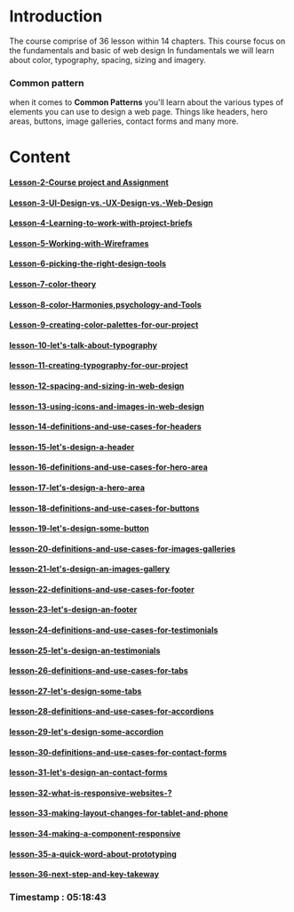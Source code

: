 
# Introduction 

The course comprise of  36 lesson within 14 chapters. This course focus on the fundamentals and basic of web design
 In fundamentals we will learn about color, typography, spacing, sizing and imagery.

### Common pattern

when it comes to **Common Patterns** you'll learn about the various types of elements you can use to design a web page. Things like headers, hero areas, buttons, image galleries, contact forms and many more.

# Content

#### [Lesson-2-Course project and Assignment](./Lesson-2-Course-project-and-Assignment.md)
#### [Lesson-3-UI-Design-vs.-UX-Design-vs.-Web-Design](./Lesson-3-UI-Design-vs.-UX-Design-vs.-Web-Design)

#### [Lesson-4-Learning-to-work-with-project-briefs](./Lesson-4-Learning-to-work-with-project-briefs)

#### [Lesson-5-Working-with-Wireframes](./Lesson-5-Working-with-Wireframes)

#### [Lesson-6-picking-the-right-design-tools](./Lesson-6-picking-the-right-design-tools.md)

#### [Lesson-7-color-theory](./Lesson-7-color-theory.md)

#### [Lesson-8-color-Harmonies,psychology-and-Tools](./Lesson-8-color-Harmonies,psychology-and-Tools.md)

#### [Lesson-9-creating-color-palettes-for-our-project](./Lesson-9-creating-color-palettes-for-our-project.md)

#### [lesson-10-let's-talk-about-typography](./lesson-10-let's-talk-about-typography.md)

#### [lesson-11-creating-typography-for-our-project](./lesson-11-creating-typography-for-our-project.md)

#### [lesson-12-spacing-and-sizing-in-web-design](./lesson-12-spacing-and-sizing-in-web-design.md)

#### [lesson-13-using-icons-and-images-in-web-design](./lesson-13-using-icons-and-images-in-web-design.md)

#### [lesson-14-definitions-and-use-cases-for-headers](./lesson-14-definitions-and-use-cases-for-headers.md)

#### [lesson-15-let's-design-a-header](./lesson-15-let's-design-a-header.md)

#### [lesson-16-definitions-and-use-cases-for-hero-area](./lesson-16-definitions-and-use-cases-for-hero-area.md)

#### [lesson-17-let's-design-a-hero-area](./lesson-17-let's-design-a-hero-area.md)

#### [lesson-18-definitions-and-use-cases-for-buttons](./lesson-18-definitions-and-use-cases-for-buttons.md)

#### [lesson-19-let's-design-some-button](lesson-19-let's-design-some-button.md)

#### [lesson-20-definitions-and-use-cases-for-images-galleries](./lesson-20-definitions-and-use-cases-for-images-galleries.md)

#### [lesson-21-let's-design-an-images-gallery](./lesson-21-let's-design-an-images-gallery.md)

#### [lesson-22-definitions-and-use-cases-for-footer](./lesson-22-definitions-and-use-cases-for-footer.md)

#### [lesson-23-let's-design-an-footer](./lesson-23-let's-design-an-footer.md)

#### [lesson-24-definitions-and-use-cases-for-testimonials](./lesson-24-definitions-and-use-cases-for-testimonials.md)

#### [lesson-25-let's-design-an-testimonials](./lesson-25-let's-design-an-testimonials.md)

#### [lesson-26-definitions-and-use-cases-for-tabs](./lesson-26-definitions-and-use-cases-for-tabs.md)

#### [lesson-27-let's-design-some-tabs](./lesson-27-let's-design-some-tabs.md)

#### [lesson-28-definitions-and-use-cases-for-accordions](lesson-28-definitions-and-use-cases-for-accordions.md)

#### [lesson-29-let's-design-some-accordion](./lesson-29-let's-design-some-accordion.md)

#### [lesson-30-definitions-and-use-cases-for-contact-forms](lesson-30-definitions-and-use-cases-for-contact-forms.md)

#### [lesson-31-let's-design-an-contact-forms](./lesson-31-let's-design-an-contact-forms.md)

#### [lesson-32-what-is-responsive-websites-?](./lesson-32-what-is-responsive-websites.md)

#### [lesson-33-making-layout-changes-for-tablet-and-phone](./lesson-33-making-layout-changes-for-tablet-and-phone.md)

#### [lesson-34-making-a-component-responsive](./lesson-34-making-a-component-responsive.md)

#### [lesson-35-a-quick-word-about-prototyping](./lesson-35-a-quick-word-about-prototyping.md)

#### [lesson-36-next-step-and-key-takeway](./lesson-36-next-step-and-key-takeway.md)


### Timestamp : 05:18:43
